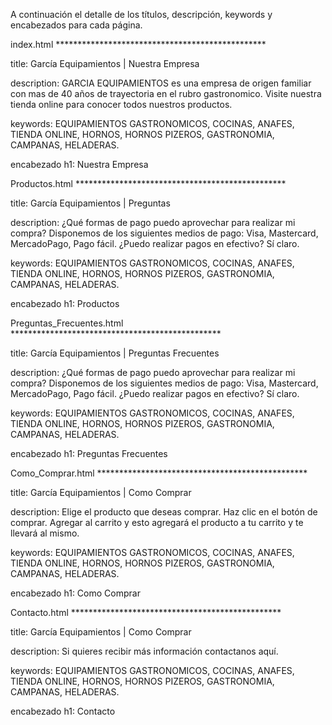 A continuación el detalle de los títulos, descripción, keywords y encabezados para cada página.


index.html ************************************************


title:  García Equipamientos | Nuestra Empresa
	
description: GARCIA EQUIPAMIENTOS es una empresa de origen familiar con mas de 40 años de trayectoria en el rubro gastronomico. Visite nuestra tienda online para conocer todos nuestros productos.

keywords: EQUIPAMIENTOS GASTRONOMICOS, COCINAS, ANAFES, TIENDA ONLINE, HORNOS, HORNOS PIZEROS, GASTRONOMIA, CAMPANAS, HELADERAS.
	
encabezado h1: Nuestra Empresa
 
 Productos.html ************************************************

title:  García Equipamientos | Preguntas

description: ¿Qué formas de pago puedo aprovechar para realizar mi compra? Disponemos de los siguientes medios de pago: Visa, Mastercard, MercadoPago, Pago fácil.   ¿Puedo realizar pagos en efectivo? Sí claro.

keywords: EQUIPAMIENTOS GASTRONOMICOS, COCINAS, ANAFES, TIENDA ONLINE, HORNOS, HORNOS PIZEROS, GASTRONOMIA, CAMPANAS, HELADERAS.

encabezado h1: Productos
 
Preguntas_Frecuentes.html ************************************************

title: García Equipamientos | Preguntas Frecuentes

description: ¿Qué formas de pago puedo aprovechar para realizar mi compra? Disponemos de los siguientes medios de pago: Visa, Mastercard, MercadoPago, Pago fácil.   ¿Puedo realizar pagos en efectivo? Sí claro.

keywords: EQUIPAMIENTOS GASTRONOMICOS, COCINAS, ANAFES, TIENDA ONLINE, HORNOS, HORNOS PIZEROS, GASTRONOMIA, CAMPANAS, HELADERAS.

encabezado h1: Preguntas Frecuentes
  
Como_Comprar.html ************************************************

title: García Equipamientos | Como Comprar

description: Elige el producto que deseas comprar. Haz clic en el botón de comprar. Agregar al carrito y esto agregará el producto a tu carrito y te llevará al mismo.

keywords: EQUIPAMIENTOS GASTRONOMICOS, COCINAS, ANAFES, TIENDA ONLINE, HORNOS, HORNOS PIZEROS, GASTRONOMIA, CAMPANAS, HELADERAS.

encabezado h1: Como Comprar
  
Contacto.html ************************************************

title:  García Equipamientos | Como Comprar

description: Si quieres recibir más información contactanos aquí.

keywords: EQUIPAMIENTOS GASTRONOMICOS, COCINAS, ANAFES, TIENDA ONLINE, HORNOS, HORNOS PIZEROS, GASTRONOMIA, CAMPANAS, HELADERAS.

encabezado h1: Contacto


